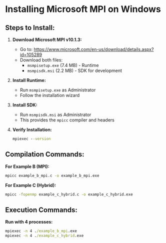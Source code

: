 # Installing Microsoft MPI on Windows

## Steps to Install:

1. **Download Microsoft MPI v10.1.3:**
   - Go to: https://www.microsoft.com/en-us/download/details.aspx?id=105289
   - Download both files:
     - `msmpisetup.exe` (7.4 MB) - Runtime
     - `msmpisdk.msi` (2.2 MB) - SDK for development

2. **Install Runtime:**
   - Run `msmpisetup.exe` as Administrator
   - Follow the installation wizard

3. **Install SDK:**
   - Run `msmpisdk.msi` as Administrator
   - This provides the `mpicc` compiler and headers

4. **Verify Installation:**
   ```cmd
   mpiexec --version
   ```

## Compilation Commands:

**For Example B (MPI):**
```cmd
mpicc example_b_mpi.c -o example_b_mpi.exe
```

**For Example C (Hybrid):**
```cmd
mpicc -fopenmp example_c_hybrid.c -o example_c_hybrid.exe
```

## Execution Commands:

**Run with 4 processes:**
```cmd
mpiexec -n 4 ./example_b_mpi.exe
mpiexec -n 4 ./example_c_hybrid.exe
``` 